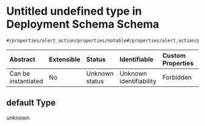 # Untitled undefined type in Deployment Schema Schema

```txt
#/properties/alert_action/properties/notable#/properties/alert_action/properties/notable/default
```



| Abstract            | Extensible | Status         | Identifiable            | Custom Properties | Additional Properties | Access Restrictions | Defined In                                                                       |
| :------------------ | :--------- | :------------- | :---------------------- | :---------------- | :-------------------- | :------------------ | :------------------------------------------------------------------------------- |
| Can be instantiated | No         | Unknown status | Unknown identifiability | Forbidden         | Allowed               | none                | [deployments.spec.json*](../../out/deployments.spec.json "open original schema") |

## default Type

unknown
